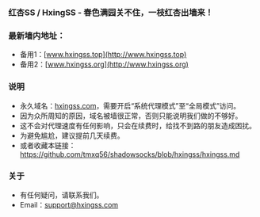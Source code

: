 ### 红杏SS / HxingSS - 春色满园关不住，一枝红杏出墙来！
### 最新墙内地址：
- 备用1：[www.hxingss.top](http://www.hxingss.top)
- 备用2：[www.hxingss.org](http://www.hxingss.org)
### 说明
- 永久域名：[hxingss.com](http://hxingss.com)，需要开启“系统代理模式”至“全局模式”访问。
- 因为众所周知的原因，域名被墙很正常，否则只能说明我们做的不够好。
- 这不会对代理速度有任何影响，只会在续费时，给找不到路的朋友造成困扰。
- 为避免尴尬，建议提前几天续费。
- 或者收藏本链接：<https://github.com/tmxq56/shadowsocks/blob/hxingss/hxingss.md>
### 关于
- 有任何疑问，请联系我们。
- Email：support@hxingss.com
